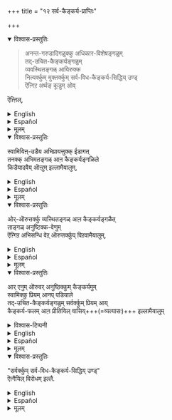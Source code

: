 +++
title = "१२ सर्व-कैङ्कर्य-प्राप्तिः"

+++
<details open><summary>विश्वास-प्रस्तुतिः</summary>

> अनन्त-गरुडादिगळुक्कु अधिकार-विशेषङ्गळुम्  
तद्-उचित-कैङ्कर्यङ्गळुम्  
व्यवस्थितङ्गळ् आयिरुक्क  
नित्यर्क्कुम् मुक्तर्क्कुम् सर्व-विध-कैङ्कर्य-सिद्धिय् उण्ड्  
ऎऩ्गिऱ अर्थङ् कूडुम् ओव् 

ऎऩ्ऩिल्,
</details>

<details><summary>English</summary>

It has been said that such nityas as Ananta (Śeṣa ) and Garuḍa  
hold certain specific offices  
and perform specific kinds of service in due relation to them.  
If so, it may be asked,  
how it would be possible to reconcile this with the statement  
(made by Śrī Rāmānuja in the Gadya)  
that nityas (the eternally free) and muktas (who have attained mokṣa )  
have all access to all kinds of service. 
</details>

<details><summary>Español</summary>

It has been said that such nityas as Ananta (Śeṣa ) and Garuḍa  
hold certain specific offices  
and perform specific kinds of service in due relation to them.  
If so, it may be asked,  
how it would be possible to reconcile this with the statement  
(made by Śrī Rāmānuja in the Gadya)  
that nityas (the eternally free) and muktas (who have attained mokṣa )  
have all access to all kinds of service. 
</details>

<details><summary>मूलम्</summary>

अनन्तगरुडादिगळुक्कु अधिकारविशेषङ्गळुम् तदुचितकैङ्कर्यङ्गळुम् व्यवस्थितङ्गळायिरुक्क नित्यर्क्कुम् मुक्तर्क्कुम् सर्वविधकैङ्कर्यसिद्धियुण्डॆऩ्गिऱ अर्थङ्गूडुमोवॆऩ्ऩिल्,
</details>

<details open><summary>विश्वास-प्रस्तुतिः</summary>

स्वामियिऩ्-उडैय अभिप्रायत्तुक्क् ईडागत्  
तनक्क् अभिमतङ्गळ् आऩ कैङ्कर्यङ्गळिले  
किडैयादवैय् ऒऩ्ऱुम् इल्लामैयालुम्,  
</details>

<details><summary>English</summary>

The answer is that they are not barred from any form of service  
which is pleasing to them  
and is in accordance with the will of the Lord  
</details>

<details><summary>Español</summary>

The answer is that they are not barred from any form of service  
which is pleasing to them  
and is in accordance with the will of the Lord  
</details>

<details><summary>मूलम्</summary>

स्वामियिनुडैय अभिप्रायत्तुक्कीडागत्तनक्कभिमतङ्गळाऩ कैङ्कर्यङ्गळिले किडैयादवैयॊऩ्ऱुमिल्लामै यालुम्,  
</details>

<details open><summary>विश्वास-प्रस्तुतिः</summary>

ओर्-ऒरुत्तर्क्कु व्यस्थितङ्गळ् आऩ कैङ्कर्यङ्गळैत्  
ताङ्गळ् अनुष्टिक्क-वेणुम्  
ऎऩ्गिऱ अभिसन्धि वेऱ् ऒरुत्तर्क्कुप् पिऱवामैयालुम्,  
</details>

<details><summary>English</summary>

and that no one of them ever desires  
to render the forms of service  
which have been specially marked off for others.
</details>

<details><summary>Español</summary>

and that no one of them ever desires  
to render the forms of service  
which have been specially marked off for others.
</details>

<details><summary>मूलम्</summary>

ओरॊरुत्तर्क्कु व्यस्थितङ्गळाऩ कैङ्कर्यङ्गळैत् ताङ्गळनुष्टिक्कवेणुमॆऩ्गिऱ अभिसन्धि वेऱॊरुत्तर्क्कुप् पिऱवामैयालुम्,  
</details>

<details open><summary>विश्वास-प्रस्तुतिः</summary>

आर् एनुम् ऒरुवर् अनुष्ठिक्कुम् कैङ्कर्यमुम्  
स्वामिक्कु प्रियम् आनप् पडियाले  
तद्-उचित-कैङ्कर्यङ्गळुम् सर्वर्क्कुम् प्रियम् आय्  
कैङ्कर्य-फलम् आऩ प्रीतियिल् वासिय्+++(=व्यत्यासः)+++ इल्लामैयालुम्
</details>

<details><summary>विश्वास-टिप्पनी</summary>

सङ्गीत-श्रावकस्य गायकस्येव रसः।  
"रममाणा वने त्रय" इति  
शेष-शेषिणोर् अपि  
कैङ्कर्यत आनन्द-प्राप्ताव् अविशिष्टतोक्ता। 
</details>

<details><summary>English</summary>

Besides, the service rendered by any one of them  
is as pleasing to the Lord  
as that done by others;  
therefore the service rendered by any one of them  
gives the same pleasure of service to all of them.  
There is no difference in the delight which results  
from the service as its fruit. 
</details>

<details><summary>Español</summary>

Besides, the service rendered by any one of them  
is as pleasing to the Lord  
as that done by others;  
therefore the service rendered by any one of them  
gives the same pleasure of service to all of them.  
There is no difference in the delight which results  
from the service as its fruit. 
</details>

<details><summary>मूलम्</summary>

आरेनुमॊरुवरनुष्ठिक्कुम् कैङ्कर्यमुम् स्वामिक्कु प्रियमानप्पडियाले तदुचितकैङ्कर्यङ्गळुम् सर्वर्क्कुम् प्रियमाय् कैङ्कर्यफलमाऩ प्रीतियिल् वासियिल्लामैयालुम्
</details>

<details open><summary>विश्वास-प्रस्तुतिः</summary>

"सर्वर्क्कुम् सर्व-विध-कैङ्कर्य-सिद्धिय् उण्ड्"  
ऎऩ्गैयिल् विरोधम् इल्लै.
</details>

<details><summary>English</summary>

Hence there is nothing unreasonable  
in stating that all of them have access to every form of service.
</details>

<details><summary>Español</summary>

Hence there is nothing unreasonable  
in stating that all of them have access to every form of service.
</details>

<details><summary>मूलम्</summary>

सर्वर्क्कुम् सर्वविधकैङ्कर्यसिद्धियुण्डॆऩ्गैयिल् विरोधमिल्लै.
</details>

